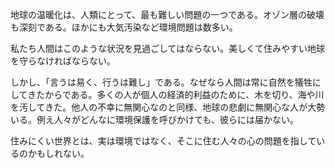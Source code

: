 ﻿地球の温暖化は、人類にとって、最も難しい問題の一つである。オゾン層の破壊も深刻である。ほかにも大気汚染など環境問題は数多い。

私たち人間はこのような状況を見過ごしてはならない。美しくて住みやすい地球を守らなければならない。

しかし、「言うは易く、行うは難し」である。なぜなら人間は常に自然を犠牲にしてきたからである。多くの人が個人の経済的利益のために、木を切り、海や川を汚してきた。他人の不幸に無関心なのと同様、地球の悲劇に無関心な人が大勢いる。例え人々がどんなに環境保護を呼びかけても、彼らには届かない。

住みにくい世界とは、実は環境ではなく、そこに住む人々の心の問題を指しているのかもしれない。